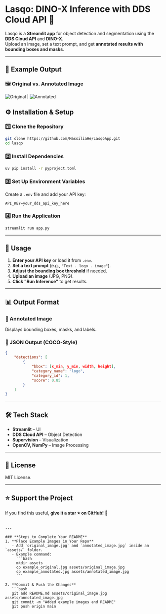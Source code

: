 
# **Lasqo: DINO-X Inference with DDS Cloud API** 🚀  

Lasqo is a **Streamlit app** for object detection and segmentation using the **DDS Cloud API** and **DINO-X**.  
Upload an image, set a text prompt, and get **annotated results with bounding boxes and masks**.

---

## 📌 **Example Output**  

### 🖼️ **Original vs. Annotated Image**  
![Original](file:///E:/Workspace/LasqoApp/Assets/iphone-apps-app-store.jpg) | ![Annotated](file:///E:/Workspace/LasqoApp/results/iphone-apps-app-store.png)


## ⚙️ **Installation & Setup**  

### **1️⃣ Clone the Repository**  
```bash
git clone https://github.com/MassiliaHe/LasqoApp.git
cd lasqo
```

### **2️⃣ Install Dependencies**  
```bash
uv pip install -r pyproject.toml
```

### **3️⃣ Set Up Environment Variables**  
Create a `.env` file and add your API key:  
```env
API_KEY=your_dds_api_key_here
```

### **4️⃣ Run the Application**  
```bash
streamlit run app.py
```

---

## 🎯 **Usage**  

1. **Enter your API key** or load it from `.env`.  
2. **Set a text prompt** (e.g., `"Text . logo . image"`).  
3. **Adjust the bounding box threshold** if needed.  
4. **Upload an image** (JPG, PNG).  
5. **Click "Run Inference"** to get results.  

---

## 📊 **Output Format**  

### **📌 Annotated Image**  
Displays bounding boxes, masks, and labels.  

### **📌 JSON Output (COCO-Style)**  
```json
{
    "detections": [
        {
            "bbox": [x_min, y_min, width, height],
            "category_name": "logo",
            "category_id": 1,
            "score": 0.85
        }
    ]
}
```

---

## 🛠 **Tech Stack**  
- **Streamlit** – UI  
- **DDS Cloud API** – Object Detection  
- **Supervision** – Visualization  
- **OpenCV, NumPy** – Image Processing  

---

## 📜 **License**  
MIT License.  

---

## ⭐ **Support the Project**  
If you find this useful, **give it a star ⭐ on GitHub!** 🎉
```

---

### **Steps to Complete Your README**
1. **Place Example Images in Your Repo**  
   - Add `original_image.jpg` and `annotated_image.jpg` inside an `assets/` folder.
   - Example command:
     ```bash
     mkdir assets
     cp example_original.jpg assets/original_image.jpg
     cp example_annotated.jpg assets/annotated_image.jpg
     ```

2. **Commit & Push the Changes**  
   ```bash
   git add README.md assets/original_image.jpg assets/annotated_image.jpg
   git commit -m "Added example images and README"
   git push origin main
   ```
